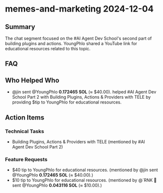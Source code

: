 # memes-and-marketing 2024-12-04

## Summary

The chat segment focused on the #AI Agent Dev School's second part of building plugins and actions. YoungPhlo shared a YouTube link for educational resources related to this topic.

## FAQ

## Who Helped Who

- @jin sent @YoungPhlo **0.172465 SOL** (≈ $40.00). helped #AI Agent Dev School Part 2 with Building Plugins, Actions & Providers with TELE by providing $tip to YoungPhlo for educational resources.

## Action Items

### Technical Tasks

- Building Plugins, Actions & Providers with TELE (mentioned by #AI Agent Dev School Part 2)

### Feature Requests

- $40 tip to YoungPhlo for educational resources. (mentioned by @jin sent @YoungPhlo **0.172465 SOL** (≈ $40.00).)
- $10 tip to YoungPhlo for educational resources. (mentioned by @`RNK 🪽 sent @YoungPhlo **0.043116 SOL** (≈ $10.00).)
